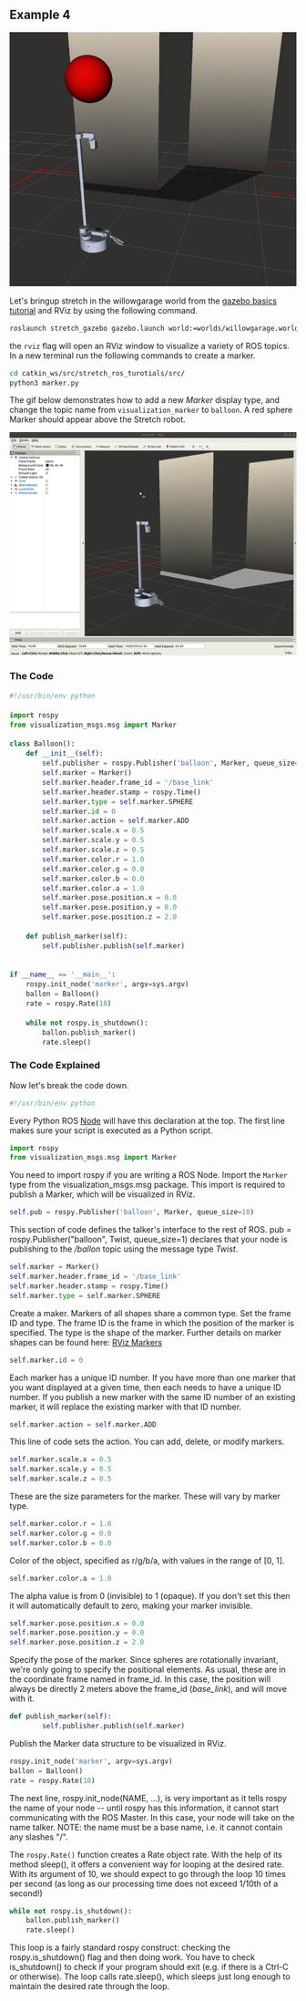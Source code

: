 ## Example 4

![image](images/balloon.png)

Let's bringup stretch in the willowgarage world from the [gazebo basics tutorial](gazebo_basics.md) and RViz by using the following command.

```bash
roslaunch stretch_gazebo gazebo.launch world:=worlds/willowgarage.world rviz:=true
```
the `rviz` flag will open an RViz window  to visualize a variety of ROS topics. In a new terminal run the following commands to create a marker.

```bash
cd catkin_ws/src/stretch_ros_turotials/src/
python3 marker.py
```
The gif below demonstrates how to add a new *Marker* display type, and change the topic name from `visualization_marker` to `balloon`. A red sphere Marker should appear above the Stretch robot.

![image](images/balloon.gif)


### The Code
```python
#!/usr/bin/env python

import rospy
from visualization_msgs.msg import Marker

class Balloon():
	def __init__(self):
		self.publisher = rospy.Publisher('balloon', Marker, queue_size=10)
		self.marker = Marker()
		self.marker.header.frame_id = '/base_link'
		self.marker.header.stamp = rospy.Time()
		self.marker.type = self.marker.SPHERE
		self.marker.id = 0
		self.marker.action = self.marker.ADD
		self.marker.scale.x = 0.5
		self.marker.scale.y = 0.5
		self.marker.scale.z = 0.5
		self.marker.color.r = 1.0
		self.marker.color.g = 0.0
		self.marker.color.b = 0.0
		self.marker.color.a = 1.0
		self.marker.pose.position.x = 0.0
		self.marker.pose.position.y = 0.0
		self.marker.pose.position.z = 2.0

	def publish_marker(self):
		self.publisher.publish(self.marker)


if __name__ == '__main__':
	rospy.init_node('marker', argv=sys.argv)
	ballon = Balloon()
	rate = rospy.Rate(10)

	while not rospy.is_shutdown():
		ballon.publish_marker()
		rate.sleep()		
```


### The Code Explained
Now let's break the code down.

```python
#!/usr/bin/env python
```
Every Python ROS [Node](http://wiki.ros.org/Nodes) will have this declaration at the top. The first line makes sure your script is executed as a Python script.


```python
import rospy
from visualization_msgs.msg import Marker
```
You need to import rospy if you are writing a ROS Node. Import the `Marker` type from the visualization_msgs.msg package. This import is required to publish a Marker, which will be visualized in RViz.

```python
self.pub = rospy.Publisher('balloon', Marker, queue_size=10)
```
This section of code defines the talker's interface to the rest of ROS. pub = rospy.Publisher("balloon", Twist, queue_size=1) declares that your node is publishing to the */ballon* topic using the message type *Twist*.


```python
self.marker = Marker()
self.marker.header.frame_id = '/base_link'
self.marker.header.stamp = rospy.Time()
self.marker.type = self.marker.SPHERE
```

Create a maker. Markers of all shapes share a common type. Set the frame ID and type. The frame ID is the frame in which the position of the marker is specified. The type is the shape of the marker. Further details on marker shapes can be found here: [RViz Markers](http://wiki.ros.org/rviz/DisplayTypes/Marker)

```python
self.marker.id = 0
```
Each marker has a unique ID number. If you have more than one marker that you want displayed at a given time, then each needs to have a unique ID number. If you publish a new marker with the same ID number of an existing marker, it will replace the existing marker with that ID number.

```python
self.marker.action = self.marker.ADD
```
This line of code sets the action. You can add, delete, or modify markers.

```python
self.marker.scale.x = 0.5
self.marker.scale.y = 0.5
self.marker.scale.z = 0.5
```
These are the size parameters for the marker. These will vary by marker type.

```python
self.marker.color.r = 1.0
self.marker.color.g = 0.0
self.marker.color.b = 0.0
```
Color of the object, specified as r/g/b/a, with values in the range of [0, 1].

```python
self.marker.color.a = 1.0
```
The alpha value is from 0 (invisible) to 1 (opaque). If you don't set this then it will automatically default to zero, making your marker invisible.

```python
self.marker.pose.position.x = 0.0
self.marker.pose.position.y = 0.0
self.marker.pose.position.z = 2.0
```

Specify the pose of the marker. Since spheres are rotationally invariant, we're only going to specify the positional elements. As usual, these are in the coordinate frame named in frame_id. In this case, the position will always be directly 2 meters above the frame_id (*base_link*), and will move with it.


```python
def publish_marker(self):
		self.publisher.publish(self.marker)
```
Publish the Marker data structure to be visualized in RViz.

```python
rospy.init_node('marker', argv=sys.argv)
ballon = Balloon()
rate = rospy.Rate(10)
```

The next line, rospy.init_node(NAME, ...), is very important as it tells rospy the name of your node -- until rospy has this information, it cannot start communicating with the ROS Master. In this case, your node will take on the name talker. NOTE: the name must be a base name, i.e. it cannot contain any slashes "/".

The `rospy.Rate()` function creates a Rate object rate. With the help of its method sleep(), it offers a convenient way for looping at the desired rate. With its argument of 10, we should expect to go through the loop 10 times per second (as long as our processing time does not exceed 1/10th of a second!)


```python
while not rospy.is_shutdown():
	ballon.publish_marker()
	rate.sleep()
```

This loop is a fairly standard rospy construct: checking the rospy.is_shutdown() flag and then doing work. You have to check is_shutdown() to check if your program should exit (e.g. if there is a Ctrl-C or otherwise). The loop calls rate.sleep(), which sleeps just long enough to maintain the desired rate through the loop.
